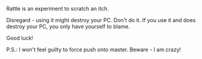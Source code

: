 Rattle is an experiment to scratch an itch.

Disregard - using it might destroy your PC. Don't do it.
If you use it and does destroy your PC, you only have yourself to blame.

Good luck!

P.S.: I won't feel guilty to force push onto master. Beware - I am crazy!
